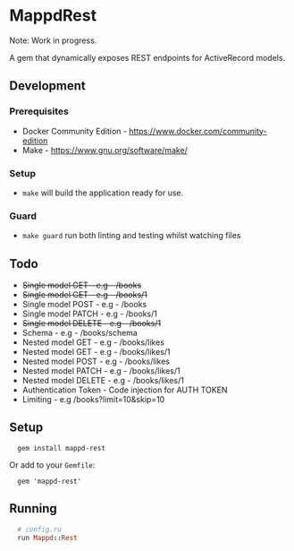 # MappdRest

Note: Work in progress.

A gem that dynamically exposes REST endpoints for ActiveRecord models.

## Development

### Prerequisites

* Docker Community Edition - https://www.docker.com/community-edition
* Make - https://www.gnu.org/software/make/

### Setup

* `make` will build the application ready for use.

### Guard

* `make guard` run both linting and testing whilst watching files

## Todo

* ~~Single model GET - e.g - /books~~
* ~~Single model GET - e.g - /books/1~~
* Single model POST - e.g - /books
* Single model PATCH - e.g - /books/1
* ~~Single model DELETE - e.g - /books/1~~
* Schema - e.g - /books/schema
* Nested model GET - e.g - /books/likes
* Nested model GET - e.g - /books/likes/1
* Nested model POST - e.g - /books/likes
* Nested model PATCH - e.g - /books/likes/1
* Nested model DELETE - e.g - /books/likes/1
* Authentication Token - Code injection for AUTH TOKEN
* Limiting - e.g /books?limit=10&skip=10

## Setup

```
  gem install mappd-rest
```

Or add to your `Gemfile`:

```
  gem 'mappd-rest'
```

## Running

```ruby
  # config.ru
  run Mappd::Rest
```
